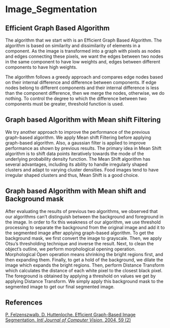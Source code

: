 # Image_Segmentation


## Efficient Graph Based Algorithm

The algorithm that we start with is an Efficient Graph Based Algorithm. The algorithm is 
based on similarity and dissimilarity of elements in a component. As the image is transformed 
into a graph with pixels as nodes and edges connecting these pixels, we want the edges between 
two nodes in the same component to have low weights and, edges between different 
components to have high weights. 

The algorithm follows a greedy approach and compares edge nodes based on their internal 
difference and difference between components. If edge nodes belong to different components 
and their internal difference is less than the component difference, then we merge the nodes, 
otherwise, we do nothing. To control the degree to which the difference between two 
components must be greater, threshold function is used.

## Graph based Algorithm with Mean shift Filtering

We try another approach to improve the performance of the previous graph-based algorithm. 
We apply Mean shift Filtering before applying graph-based algorithm. Also, a gaussian 
filter is applied to improve performance as shown by previous results. The primary idea in 
Mean Shift algorithm is to shift data points iteratively towards the mode of the underlying 
probability density function.
The Mean Shift algorithm has several advantages, including its ability to handle irregularly 
shaped clusters and adapt to varying cluster densities. Food images tend to have irregular 
shaped clusters and thus, Mean Shift is a good choice.

## Graph based Algorithm with Mean shift and Background mask

After evaluating the results of previous two algorithms, we observed that our algorithms can’t 
distinguish between the background and foreground in the image. In order to fix this weakness 
of our algorithm, we use threshold processing to separate the background from the original 
image and add it to the segmented image after applying graph-based algorithm.
To get the background mask, we first convert the image to grayscale. Then, we apply Otsu’s 
thresholding technique and inverse the result. Next, to clean the object’s outline, we perform 
morphological opening operation. Morphological Open operation means shrinking the bright 
regions first, and then expanding them. Finally, to get a hold of the background, we dilate the 
image which expands the bright regions. Then, perform Distance Transform which calculates 
the distance of each white pixel to the closest black pixel. The foreground is obtained by 
applying a threshold on values we get by applying Distance Transform. We simply apply this 
background mask to the segmented image to get our final segmented image.


## References
[P. Felzenszwalb, D. Huttenloche. Efficient Graph-Based Image Segmentation. *Intl Journal of 
Computer Vision*, 2004, 59 (2)]((https://link.springer.com/article/10.1023/B:VISI.0000022288.19776.77))
